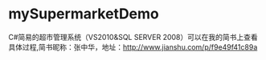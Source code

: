 # mySupermarketDemo
C#简易的超市管理系统（VS2010&amp;SQL SERVER 2008）可以在我的简书上查看具体过程,简书昵称：张中华，地址：http://www.jianshu.com/p/f9e49f41c89a

